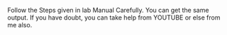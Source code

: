 Follow the Steps given in lab Manual Carefully.
You can get the same output. 
If you have doubt, you can take help from YOUTUBE or else from me also.
